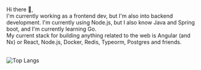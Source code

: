 

<br/>
Hi there 👋,<br/>
I'm currently working as a frontend dev, but I'm also into backend development. I'm currently using Node.js, but I also know Java and Spring boot, and I'm currently learning Go.
<br/>
My current stack for building anything related to the web is Angular (and Nx) or React, Node.js, Docker, Redis, Typeorm, Postgres and friends.
<br/>
<br/>

![Top Langs](https://github-readme-stats-sigma-five.vercel.app/api/top-langs/?username=joaogabrielferr&hide=jupyter%20notebook&show_icons=true&theme=radical&layout=compact)


[1]: https://joaogabrielferr.github.io
[2]: https://www.linkedin.com/in/joaogabrielferr
[3]: mailto:joaogabrielferr@gmail.com
